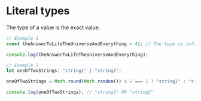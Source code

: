 # Literal types

The type of a value is the exact value.

```ts
// Example 1
const theAnswerToLifeTheUniverseAndEverything = 42; // The type is inferred as `42`.

console.log(theAnswerToLifeTheUniverseAndEverything);

// Example 2
let oneOfTwoStrings: "string1" | "string2";

oneOfTwoStrings = Math.round(Math.random()) % 2 === 1 ? "string1" : "string2";

console.log(oneOfTwoStrings); // "string1" OR "string2"
```
